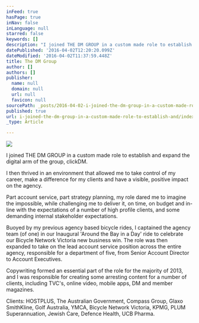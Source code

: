 ```yaml
---
inFeed: true
hasPage: true
inNav: false
inLanguage: null
starred: false
keywords: []
description: "I joined THE DM GROUP in a custom made role to establish and expand the digital arm of the group, clickDM.\_"
datePublished: '2016-04-02T12:20:20.099Z'
dateModified: '2016-04-02T11:37:59.448Z'
title: The DM Group
author: []
authors: []
publisher:
  name: null
  domain: null
  url: null
  favicon: null
sourcePath: _posts/2016-04-02-i-joined-the-dm-group-in-a-custom-made-role-to-establish-and.md
published: true
url: i-joined-the-dm-group-in-a-custom-made-role-to-establish-and/index.html
_type: Article

---
```

![](https://the-grid-user-content.s3-us-west-2.amazonaws.com/34f0b4e1-ffca-4443-864e-c63e367d8123.png)

I joined THE DM GROUP in a custom made role to establish and expand the digital arm of the group, clickDM. 

I then thrived in an environment that allowed me to take control of my career, make a difference for my clients and have a visible, positive impact on the agency. 

Part account service, part strategy planning, my role dared me to imagine the impossible, while challenging me to deliver it, on time, on budget and in-line with the expectations of a number of high profile clients, and some demanding internal stakeholder expectations. 

Buoyed by my previous agency based bicycle rides, I captained the agency team (of one) in our Inaugural 'Around the Bay in a Day' ride to celebrate our Bicycle Network Victoria new business win.
The role was then expanded to take on the lead account service position across the entire agency, responsible for a department of five, from Senior Account Director to Account Executives. 

Copywriting formed an essential part of the role for the majority of 2013, and I was responsible for creating some arresting content for a number of clients, including TVC's, online video, mobile apps, DM and member magazines. 

Clients:
HOSTPLUS, The Australian Government, Compass Group, Glaxo SmithKline, Golf Australia, YMCA, Bicycle Network Victoria, KPMG, PLUM Superannuation, Jewish Care, Defence Health, UCB Pharma.